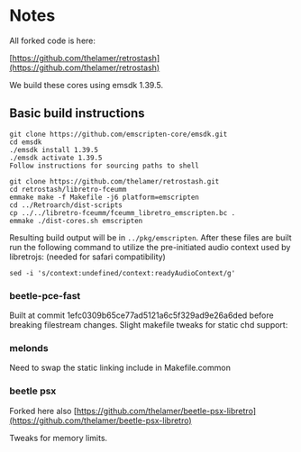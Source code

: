 # Notes

All forked code is here: 

[https://github.com/thelamer/retrostash](https://github.com/thelamer/retrostash)

We build these cores using emsdk 1.39.5.

## Basic build instructions

```
git clone https://github.com/emscripten-core/emsdk.git
cd emsdk
./emsdk install 1.39.5
./emsdk activate 1.39.5
Follow instructions for sourcing paths to shell

git clone https://github.com/thelamer/retrostash.git
cd retrostash/libretro-fceumm
emmake make -f Makefile -j6 platform=emscripten
cd ../Retroarch/dist-scripts
cp ../../libretro-fceumm/fceumm_libretro_emscripten.bc .
emmake ./dist-cores.sh emscripten
```

Resulting build output will be in `../pkg/emscripten`.
After these files are built run the following command to utilize the pre-initiated audio context used by libretrojs: (needed for safari compatibility)

```
sed -i 's/context:undefined/context:readyAudioContext/g'
```

### beetle-pce-fast

Built at commit 1efc0309b65ce77ad5121a6c5f329ad9e26a6ded before breaking filestream changes. Slight makefile tweaks for static chd support: 

### melonds
Need to swap the static linking include in Makefile.common

### beetle psx

Forked here also [https://github.com/thelamer/beetle-psx-libretro](https://github.com/thelamer/beetle-psx-libretro)

Tweaks for memory limits.
